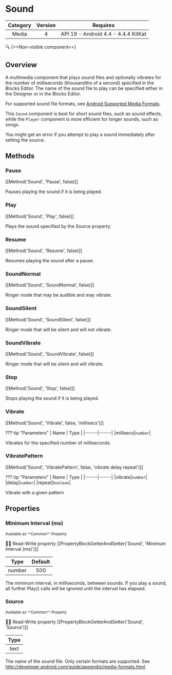 # Sound

| Category | Version | Requires |
|:--------:|:-------:|:--------:|
|Media|4|API 19 - Android 4.4 - 4.4.4 KitKat|

:mag: {>>Non-visible component<<}

## Overview

A multimedia component that plays sound files and optionally vibrates for the number of milliseconds (thousandths of a second) specified in the Blocks Editor. The name of the sound file to play can be specified either in the Designer or in the Blocks Editor.

 

For supported sound file formats, see <a href="http://developer.android.com/guide/appendix/media-formats.html" target="_blank">Android Supported Media Formats</a>.

This `` Sound `` component is best for short sound files, such as sound effects, while the `` Player `` component is more efficient for longer sounds, such as songs.

You might get an error if you attempt to play a sound immediately after setting the source.

## Methods

### Pause

[[Method('Sound', 'Pause', false)]]

Pauses playing the sound if it is being played.

### Play

[[Method('Sound', 'Play', false)]]

Plays the sound specified by the Source property.

### Resume

[[Method('Sound', 'Resume', false)]]

Resumes playing the sound after a pause.

### SoundNormal

[[Method('Sound', 'SoundNormal', false)]]

Ringer mode that may be audible and may vibrate.

### SoundSilent

[[Method('Sound', 'SoundSilent', false)]]

Ringer mode that will be silent and will not vibrate.

### SoundVibrate

[[Method('Sound', 'SoundVibrate', false)]]

Ringer mode that will be silent and will vibrate.

### Stop

[[Method('Sound', 'Stop', false)]]

Stops playing the sound if it is being played.

### Vibrate

[[Method('Sound', 'Vibrate', false, 'millisecs')]]

??? tip "Parameters"
    | Name | Type |
    |------|------|
    |millisecs|`number`|


Vibrates for the specified number of milliseconds.

### VibratePattern

[[Method('Sound', 'VibratePattern', false, 'vibrate delay repeat')]]

??? tip "Parameters"
    | Name | Type |
    |------|------|
    |vibrate|`number`|
    |delay|`number`|
    |repeat|`boolean`|


Vibrate with a given pattern

## Properties

### Minimum Interval (ms)

<small>Available as ^^Common^^ Property</small>

:eyes::pencil: Read-Write property
[[PropertyBlockGetterAndSetter('Sound', 'Minimum Interval (ms)')]]

| Type | Default |
|:----:|:-------:|
|number|500|

The minimum interval, in milliseconds, between sounds.  If you play a sound, all further Play() calls will be ignored until the interval has elapsed.

### Source

<small>Available as ^^Common^^ Property</small>

:eyes::pencil: Read-Write property
[[PropertyBlockGetterAndSetter('Sound', 'Source')]]

| Type |
|:----:|
|text|

The name of the sound file.  Only certain formats are supported.  See http://developer.android.com/guide/appendix/media-formats.html.